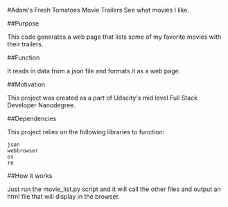 #Adam's Fresh Tomatoes Movie Trailers
See what movies I like.

##Purpose

This code generates a web page that lists some of my favorite movies with their trailers.

##Function

It reads in data from a json file and formats it as a web page.

##Motivation

This project was created as a part of Udacity's mid level Full Stack Developer Nanodegree.

##Dependencies

This project relies on the following libraries to function:

    json
	webbrowser
	os
	re

##How it works

Just run the movie_list.py script and it will call the other files and output an html file that will display in the browser.
